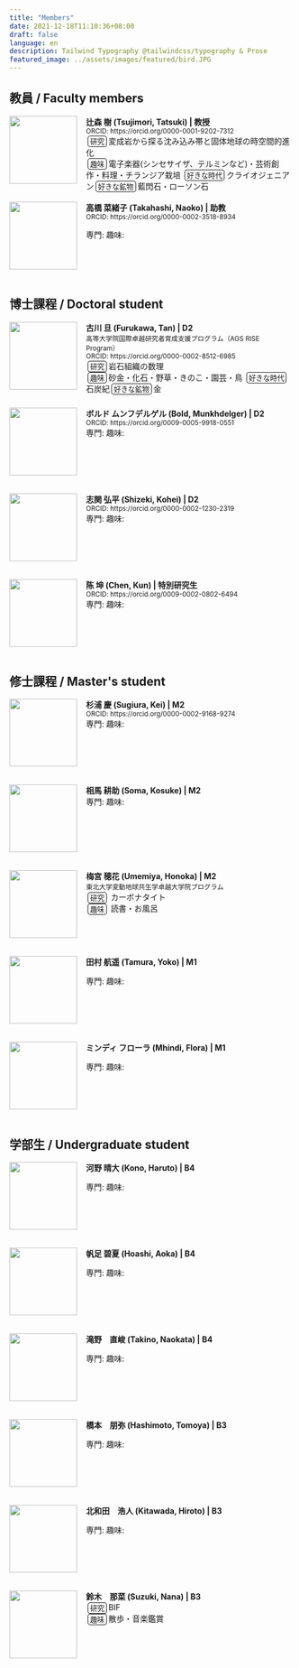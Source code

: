 ```yaml
---
title: "Members"
date: 2021-12-18T11:10:36+08:00
draft: false
language: en
description: Tailwind Typography @tailwindcss/typography & Prose
featured_image: ../assets/images/featured/bird.JPG
---
```

<!-- Markdown の上部などで <style> を書ける環境なら -->
<style>
.img-left {
  float: left;
  width: 120px;          /* 写真サイズ */
  margin: 0 1rem 1rem 0; /* 右と下に余白 */
}
.photo-box{
  /* ↓ これだけで内部の float が div の外へはみ出さない */
  overflow: hidden;        /* 親に BFC を作らせる */
  margin-bottom: 1rem;     /* ブロック間の余白 */
}

.thumb{
  float: left;
  width: 120px;
  margin: 0 1rem 1rem 0;   /* 右と下に余白 */
}
.boldsymbol {
   font-weight:bold;
}
.box {
  font-size: 0.9em;
  margin: 0rem 0.2rem 0rem 0.2rem;   /* 右と下に余白 */
  padding: 0.1rem 0.2rem 0.1rem 0.2rem;   /* 右と下に余白 */
  border: solid 1px;
  border-radius: 4px;
}

</style>

## 教員 / Faculty members



<div class="photo-box">
<img src="/images/members/TatsukiTsujimori.jpg" class="thumb">
<span class = boldsymbol>辻森 樹 (Tsujimori, Tatsuki) | 教授</span>
<br>
<small>ORCID: https://orcid.org/0000-0001-9202-7312</small>
<br>
<span class="box">研究</span>変成岩から探る沈み込み帯と固体地球の時空間的進化
<br>
<span class="box">趣味</span>電子楽器(シンセサイザ、テルミンなど)・芸術創作・料理・チランジア栽培 <span class="box">好きな時代</span>クライオジェニアン<span class="box">好きな鉱物</span>藍閃石・ローソン石
<br>
</div>



<div class="photo-box">
<img src="/images/acon.jpg" class="thumb">
<span class = boldsymbol>高橋 菜緒子 (Takahashi, Naoko) | 助教 </span>
<br>
<small>ORCID: https://orcid.org/0000-0002-3518-8934</small>

専門:
趣味:
</div>


## 博士課程 / Doctoral student


<div class="photo-box">
<img src="/images/members/TanFurukawa.jpg" class="thumb">
<span class=boldsymbol>古川 旦 (Furukawa, Tan) | D2 </span>
<br>
<small>高等大学院国際卓越研究者育成支援プログラム（AGS RISE Program）</small>
<br>
<small>ORCID: https://orcid.org/0000-0002-8512-6985</small>
<br>
<span class="box">研究</span>岩石組織の数理
<br>
<span class="box">趣味</span>砂金・化石・野草・きのこ・園芸・鳥
<span class="box">好きな時代</span>石炭紀<span class="box">好きな鉱物</span>金
<br>
</div>



<div class="photo-box">
<img src="/images/acon.jpg" class="thumb">
<span class=boldsymbol>ボルド ムンフデルゲル (Bold, Munkhdelger) | D2</span>
<br>
<small>ORCID: https://orcid.org/0009-0005-9918-0551</small>
<br>
専門:
趣味:
<br>
</div>


<div class="photo-box">
<img src="/images/acon.jpg" class="thumb">
<span class=boldsymbol>志関 弘平 (Shizeki, Kohei) |  D2</span>
<br>
<small>ORCID: https://orcid.org/0000-0002-1230-2319</small>
<br>
専門:
趣味:
<br>
</div>


<div class="photo-box">
<img src="/images/acon.jpg" class="thumb">
<span class=boldsymbol>陈 坤 (Chen, Kun) | 特別研究生</span>
<br>
<small>ORCID: https://orcid.org/0009-0002-0802-6494</small>
<br>
専門:
趣味:
<br>
</div>


## 修士課程 / Master's student 

<div class="photo-box">
<img src="/images/acon.jpg" class="thumb">
<span class=boldsymbol>杉浦 慶 (Sugiura, Kei) | M2</span>
<br>
<small>ORCID: https://orcid.org/0000-0002-9168-9274</small>
<br>
専門:
趣味:
<br>
</div>



<div class="photo-box">
<img src="/images/acon.jpg" class="thumb">
<span class=boldsymbol>相馬 耕助 (Soma, Kosuke) | M2</span>
<br>
専門:
趣味:
<br>
</div>


<div class="photo-box">
<img src="/images/members/HonokaUmemiya.jpg" class="thumb">
<span class=boldsymbol>梅宮 穂花 (Umemiya, Honoka) | M2</span>
<br>
<small>東北大学変動地球共生学卓越大学院プログラム</small>
<br>
<span class="box">研究</span> カーボナタイト
<br>
<span class="box">趣味</span> 読書・お風呂
<br>
<br>
</div>
<div class="photo-box">
<img src="/images/acon.jpg" class="thumb">
<span class=boldsymbol>田村 航遥 (Tamura, Yoko) | M1</span>

専門:
趣味:
</div>

<div class="photo-box">
<img src="/images/acon.jpg" class="thumb">
<span class=boldsymbol>ミンディ フローラ (Mhindi, Flora) | M1</span>

専門:
趣味:
</div>

## 学部生 / Undergraduate student

<div class="photo-box">
<img src="/images/acon.jpg" class="thumb">
<span class=boldsymbol>河野 晴大 (Kono, Haruto) | B4</span>

専門:
趣味:
</div>

<div class="photo-box">
<img src="/images/acon.jpg" class="thumb">
<span class=boldsymbol>帆足 碧夏 (Hoashi, Aoka) | B4</span>

専門:
趣味:
</div>

<div class="photo-box">
<img src="/images/acon.jpg" class="thumb">
<span class=boldsymbol>滝野　直峻 (Takino, Naokata) | B4</span>

専門:
趣味:
</div>

<div class="photo-box">
<img src="/images/acon.jpg" class="thumb">
<span class=boldsymbol>橋本　朋弥 (Hashimoto, Tomoya) | B3</span>

専門:
趣味:
</div>

<div class="photo-box">
<img src="/images/acon.jpg" class="thumb">
<span class=boldsymbol>北和田　浩人 (Kitawada, Hiroto) | B3</span>

専門:
趣味:
</div>

<div class="photo-box">
<img src="/images/members/NanaSuzuki.jpg" class="thumb">
<span class=boldsymbol>鈴木　那菜 (Suzuki, Nana) | B3</span>
<br>
<span class=box>研究</span>BIF
<br>
<span class=box>趣味</span>散歩・音楽鑑賞
<br>
</div>




